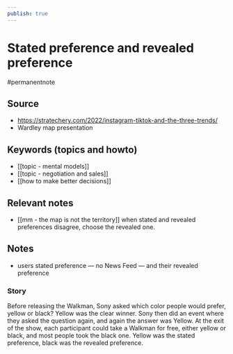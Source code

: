 ```yaml
---
publish: true
---
```


# Stated preference and revealed preference

#permanentnote

## Source
- https://stratechery.com/2022/instagram-tiktok-and-the-three-trends/
- Wardley map presentation

## Keywords (topics and howto)
- [[topic - mental models]]
- [[topic - negotiation and sales]]
- [[how to make better decisions]]

## Relevant notes
- [[mm - the map is not the territory]] when stated and revealed preferences disagree, choose the revealed one.

## Notes
- users stated preference — no News Feed — and their revealed preference

### Story
Before releasing the Walkman, Sony asked which color people would prefer, yellow or black? Yellow was the clear winner. Sony then did an event where they asked the question again, and again the answer was Yellow. At the exit of the show, each participant could take a Walkman for free, either yellow or black, and most people took the black one. Yellow was the stated preference, black was the revealed preference. 